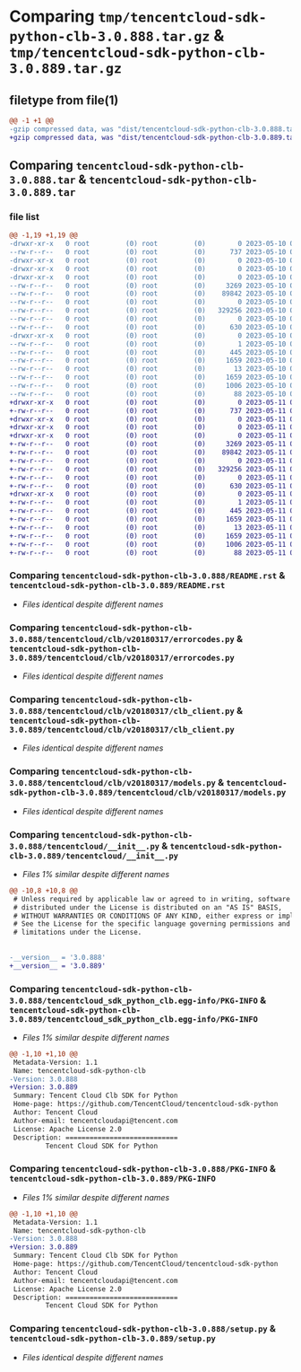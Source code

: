 # Comparing `tmp/tencentcloud-sdk-python-clb-3.0.888.tar.gz` & `tmp/tencentcloud-sdk-python-clb-3.0.889.tar.gz`

## filetype from file(1)

```diff
@@ -1 +1 @@
-gzip compressed data, was "dist/tencentcloud-sdk-python-clb-3.0.888.tar", last modified: Wed May 10 02:01:16 2023, max compression
+gzip compressed data, was "dist/tencentcloud-sdk-python-clb-3.0.889.tar", last modified: Thu May 11 02:28:57 2023, max compression
```

## Comparing `tencentcloud-sdk-python-clb-3.0.888.tar` & `tencentcloud-sdk-python-clb-3.0.889.tar`

### file list

```diff
@@ -1,19 +1,19 @@
-drwxr-xr-x   0 root         (0) root         (0)        0 2023-05-10 02:01:16.000000 tencentcloud-sdk-python-clb-3.0.888/
--rw-r--r--   0 root         (0) root         (0)      737 2023-05-10 02:01:16.000000 tencentcloud-sdk-python-clb-3.0.888/README.rst
-drwxr-xr-x   0 root         (0) root         (0)        0 2023-05-10 02:01:16.000000 tencentcloud-sdk-python-clb-3.0.888/tencentcloud/
-drwxr-xr-x   0 root         (0) root         (0)        0 2023-05-10 02:01:16.000000 tencentcloud-sdk-python-clb-3.0.888/tencentcloud/clb/
-drwxr-xr-x   0 root         (0) root         (0)        0 2023-05-10 02:01:16.000000 tencentcloud-sdk-python-clb-3.0.888/tencentcloud/clb/v20180317/
--rw-r--r--   0 root         (0) root         (0)     3269 2023-05-10 02:01:16.000000 tencentcloud-sdk-python-clb-3.0.888/tencentcloud/clb/v20180317/errorcodes.py
--rw-r--r--   0 root         (0) root         (0)    89842 2023-05-10 02:01:16.000000 tencentcloud-sdk-python-clb-3.0.888/tencentcloud/clb/v20180317/clb_client.py
--rw-r--r--   0 root         (0) root         (0)        0 2023-05-10 02:01:16.000000 tencentcloud-sdk-python-clb-3.0.888/tencentcloud/clb/v20180317/__init__.py
--rw-r--r--   0 root         (0) root         (0)   329256 2023-05-10 02:01:16.000000 tencentcloud-sdk-python-clb-3.0.888/tencentcloud/clb/v20180317/models.py
--rw-r--r--   0 root         (0) root         (0)        0 2023-05-10 02:01:16.000000 tencentcloud-sdk-python-clb-3.0.888/tencentcloud/clb/__init__.py
--rw-r--r--   0 root         (0) root         (0)      630 2023-05-10 02:01:16.000000 tencentcloud-sdk-python-clb-3.0.888/tencentcloud/__init__.py
-drwxr-xr-x   0 root         (0) root         (0)        0 2023-05-10 02:01:16.000000 tencentcloud-sdk-python-clb-3.0.888/tencentcloud_sdk_python_clb.egg-info/
--rw-r--r--   0 root         (0) root         (0)        1 2023-05-10 02:01:16.000000 tencentcloud-sdk-python-clb-3.0.888/tencentcloud_sdk_python_clb.egg-info/dependency_links.txt
--rw-r--r--   0 root         (0) root         (0)      445 2023-05-10 02:01:16.000000 tencentcloud-sdk-python-clb-3.0.888/tencentcloud_sdk_python_clb.egg-info/SOURCES.txt
--rw-r--r--   0 root         (0) root         (0)     1659 2023-05-10 02:01:16.000000 tencentcloud-sdk-python-clb-3.0.888/tencentcloud_sdk_python_clb.egg-info/PKG-INFO
--rw-r--r--   0 root         (0) root         (0)       13 2023-05-10 02:01:16.000000 tencentcloud-sdk-python-clb-3.0.888/tencentcloud_sdk_python_clb.egg-info/top_level.txt
--rw-r--r--   0 root         (0) root         (0)     1659 2023-05-10 02:01:16.000000 tencentcloud-sdk-python-clb-3.0.888/PKG-INFO
--rw-r--r--   0 root         (0) root         (0)     1006 2023-05-10 02:01:16.000000 tencentcloud-sdk-python-clb-3.0.888/setup.py
--rw-r--r--   0 root         (0) root         (0)       88 2023-05-10 02:01:16.000000 tencentcloud-sdk-python-clb-3.0.888/setup.cfg
+drwxr-xr-x   0 root         (0) root         (0)        0 2023-05-11 02:28:57.000000 tencentcloud-sdk-python-clb-3.0.889/
+-rw-r--r--   0 root         (0) root         (0)      737 2023-05-11 02:28:57.000000 tencentcloud-sdk-python-clb-3.0.889/README.rst
+drwxr-xr-x   0 root         (0) root         (0)        0 2023-05-11 02:28:57.000000 tencentcloud-sdk-python-clb-3.0.889/tencentcloud/
+drwxr-xr-x   0 root         (0) root         (0)        0 2023-05-11 02:28:57.000000 tencentcloud-sdk-python-clb-3.0.889/tencentcloud/clb/
+drwxr-xr-x   0 root         (0) root         (0)        0 2023-05-11 02:28:57.000000 tencentcloud-sdk-python-clb-3.0.889/tencentcloud/clb/v20180317/
+-rw-r--r--   0 root         (0) root         (0)     3269 2023-05-11 02:28:57.000000 tencentcloud-sdk-python-clb-3.0.889/tencentcloud/clb/v20180317/errorcodes.py
+-rw-r--r--   0 root         (0) root         (0)    89842 2023-05-11 02:28:57.000000 tencentcloud-sdk-python-clb-3.0.889/tencentcloud/clb/v20180317/clb_client.py
+-rw-r--r--   0 root         (0) root         (0)        0 2023-05-11 02:28:57.000000 tencentcloud-sdk-python-clb-3.0.889/tencentcloud/clb/v20180317/__init__.py
+-rw-r--r--   0 root         (0) root         (0)   329256 2023-05-11 02:28:57.000000 tencentcloud-sdk-python-clb-3.0.889/tencentcloud/clb/v20180317/models.py
+-rw-r--r--   0 root         (0) root         (0)        0 2023-05-11 02:28:57.000000 tencentcloud-sdk-python-clb-3.0.889/tencentcloud/clb/__init__.py
+-rw-r--r--   0 root         (0) root         (0)      630 2023-05-11 02:28:57.000000 tencentcloud-sdk-python-clb-3.0.889/tencentcloud/__init__.py
+drwxr-xr-x   0 root         (0) root         (0)        0 2023-05-11 02:28:57.000000 tencentcloud-sdk-python-clb-3.0.889/tencentcloud_sdk_python_clb.egg-info/
+-rw-r--r--   0 root         (0) root         (0)        1 2023-05-11 02:28:57.000000 tencentcloud-sdk-python-clb-3.0.889/tencentcloud_sdk_python_clb.egg-info/dependency_links.txt
+-rw-r--r--   0 root         (0) root         (0)      445 2023-05-11 02:28:57.000000 tencentcloud-sdk-python-clb-3.0.889/tencentcloud_sdk_python_clb.egg-info/SOURCES.txt
+-rw-r--r--   0 root         (0) root         (0)     1659 2023-05-11 02:28:57.000000 tencentcloud-sdk-python-clb-3.0.889/tencentcloud_sdk_python_clb.egg-info/PKG-INFO
+-rw-r--r--   0 root         (0) root         (0)       13 2023-05-11 02:28:57.000000 tencentcloud-sdk-python-clb-3.0.889/tencentcloud_sdk_python_clb.egg-info/top_level.txt
+-rw-r--r--   0 root         (0) root         (0)     1659 2023-05-11 02:28:57.000000 tencentcloud-sdk-python-clb-3.0.889/PKG-INFO
+-rw-r--r--   0 root         (0) root         (0)     1006 2023-05-11 02:28:57.000000 tencentcloud-sdk-python-clb-3.0.889/setup.py
+-rw-r--r--   0 root         (0) root         (0)       88 2023-05-11 02:28:57.000000 tencentcloud-sdk-python-clb-3.0.889/setup.cfg
```

### Comparing `tencentcloud-sdk-python-clb-3.0.888/README.rst` & `tencentcloud-sdk-python-clb-3.0.889/README.rst`

 * *Files identical despite different names*

### Comparing `tencentcloud-sdk-python-clb-3.0.888/tencentcloud/clb/v20180317/errorcodes.py` & `tencentcloud-sdk-python-clb-3.0.889/tencentcloud/clb/v20180317/errorcodes.py`

 * *Files identical despite different names*

### Comparing `tencentcloud-sdk-python-clb-3.0.888/tencentcloud/clb/v20180317/clb_client.py` & `tencentcloud-sdk-python-clb-3.0.889/tencentcloud/clb/v20180317/clb_client.py`

 * *Files identical despite different names*

### Comparing `tencentcloud-sdk-python-clb-3.0.888/tencentcloud/clb/v20180317/models.py` & `tencentcloud-sdk-python-clb-3.0.889/tencentcloud/clb/v20180317/models.py`

 * *Files identical despite different names*

### Comparing `tencentcloud-sdk-python-clb-3.0.888/tencentcloud/__init__.py` & `tencentcloud-sdk-python-clb-3.0.889/tencentcloud/__init__.py`

 * *Files 1% similar despite different names*

```diff
@@ -10,8 +10,8 @@
 # Unless required by applicable law or agreed to in writing, software
 # distributed under the License is distributed on an "AS IS" BASIS,
 # WITHOUT WARRANTIES OR CONDITIONS OF ANY KIND, either express or implied.
 # See the License for the specific language governing permissions and
 # limitations under the License.
 
 
-__version__ = '3.0.888'
+__version__ = '3.0.889'
```

### Comparing `tencentcloud-sdk-python-clb-3.0.888/tencentcloud_sdk_python_clb.egg-info/PKG-INFO` & `tencentcloud-sdk-python-clb-3.0.889/tencentcloud_sdk_python_clb.egg-info/PKG-INFO`

 * *Files 1% similar despite different names*

```diff
@@ -1,10 +1,10 @@
 Metadata-Version: 1.1
 Name: tencentcloud-sdk-python-clb
-Version: 3.0.888
+Version: 3.0.889
 Summary: Tencent Cloud Clb SDK for Python
 Home-page: https://github.com/TencentCloud/tencentcloud-sdk-python
 Author: Tencent Cloud
 Author-email: tencentcloudapi@tencent.com
 License: Apache License 2.0
 Description: ============================
         Tencent Cloud SDK for Python
```

### Comparing `tencentcloud-sdk-python-clb-3.0.888/PKG-INFO` & `tencentcloud-sdk-python-clb-3.0.889/PKG-INFO`

 * *Files 1% similar despite different names*

```diff
@@ -1,10 +1,10 @@
 Metadata-Version: 1.1
 Name: tencentcloud-sdk-python-clb
-Version: 3.0.888
+Version: 3.0.889
 Summary: Tencent Cloud Clb SDK for Python
 Home-page: https://github.com/TencentCloud/tencentcloud-sdk-python
 Author: Tencent Cloud
 Author-email: tencentcloudapi@tencent.com
 License: Apache License 2.0
 Description: ============================
         Tencent Cloud SDK for Python
```

### Comparing `tencentcloud-sdk-python-clb-3.0.888/setup.py` & `tencentcloud-sdk-python-clb-3.0.889/setup.py`

 * *Files identical despite different names*

